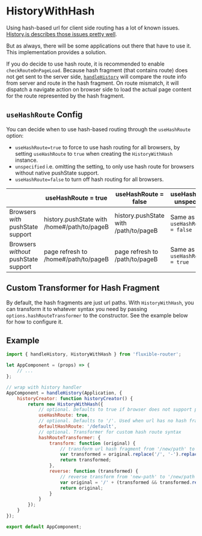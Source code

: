 # HistoryWithHash

Using hash-based url for client side routing has a lot of known issues.  [History.js describes those issues pretty well](https://github.com/browserstate/history.js/wiki/Intelligent-State-Handling).

But as always, there will be some applications out there that have to use it.  This implementation provides a solution.

If you do decide to use hash route, it is recommended to enable `checkRouteOnPageLoad`.  Because hash fragment (that contains route) does not get sent to the server side, [`handleHistory`](./handleHistory.md) will compare the route info from server and route in the hash fragment.  On route mismatch, it will dispatch a navigate action on browser side to load the actual page content for the route represented by the hash fragment.

## `useHashRoute` Config

You can decide when to use hash-based routing through the `useHashRoute` option:

* `useHashRoute=true` to force to use hash routing for all browsers, by setting `useHashRoute` to `true` when creating the `HistoryWithHash` instance.
* `unspecified` i.e. omitting the setting, to only use hash route for browsers without native pushState support.
* `useHashRoute=false` to turn off hash routing for all browsers.

|  | useHashRoute = true | useHashRoute = false | useHashRoute unspecified |
|--|---------------------|----------------------|--------------------------|
| Browsers *with* pushState support | history.pushState with /home#/path/to/pageB | history.pushState with /path/to/pageB | Same as `useHashRoute = false` |
| Browsers *without* pushState support | page refresh to /home#/path/to/pageB | page refresh to /path/to/pageB | Same as `useHashRoute = true` |

## Custom Transformer for Hash Fragment

By default, the hash fragments are just url paths.  With `HistoryWithHash`, you can transform it to whatever syntax you need by passing `options.hashRouteTransformer` to the constructor.  See the example below for how to configure it.

## Example

```js
import { handleHistory, HistoryWithHash } from 'fluxible-router';

let AppComponent = (props) => {
    // ...
};

// wrap with history handler
AppComponent = handleHistory(Application, {
    historyCreator: function historyCreator() {
        return new HistoryWithHash({
            // optional. Defaults to true if browser does not support pushState; false otherwise.
            useHashRoute: true,
            // optional. Defaults to '/'. Used when url has no hash fragment
            defaultHashRoute: '/default',
            // optional. Transformer for custom hash route syntax
            hashRouteTransformer: {
                transform: function (original) {
                    // transform url hash fragment from '/new/path' to 'new-path'
                    var transformed = original.replace('/', '-').replace(/^(\-+)/, '');
                    return transformed;
                },
                reverse: function (transformed) {
                    // reverse transform from 'new-path' to '/new/path'
                    var original = '/' + (transformed && transformed.replace('-', '/'));
                    return original;
                }
            }
        });
    }
});

export default AppComponent;
```
